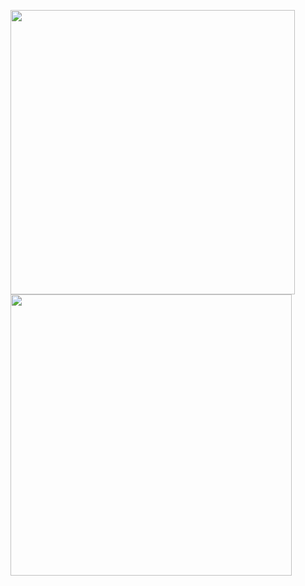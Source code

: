 <p>
  <img  src="https://github-readme-stats.vercel.app/api?username=aalperozmen&&show_icons=true&theme=radical" width=455px > 
  <img  src="https://github-readme-stats.vercel.app/api/top-langs/?username=aalperozmen&layout=compact&theme=radical" width="450px" >
</p>


